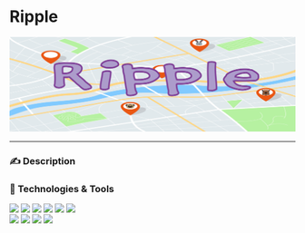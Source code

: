 # Ripple

![Ripple Logo](/assets/RippleBanner2.png)
___

### :writing_hand: Description

### :wrench: Technologies & Tools

![](https://img.shields.io/badge/OS-Linux-informational?style=plastic&logo=linux&logoColor=white&color=c4b4f4)
![](https://img.shields.io/badge/Shell-Bash/Zsh-informational?style=plastic&logo=windowsterminal&logoColor=white&color=c4b4f4)
![](https://img.shields.io/badge/Editor-VSCode-informational?style=plastic&logo=visualstudiocode&logoColor=white&color=c4b4f4)
![](https://img.shields.io/badge/Code-JavaScript-informational?style=plastic&logo=javascript&logoColor=white&color=c4b4f4)
![](https://img.shields.io/badge/Code-React-Native-informational?style=plastic&logo=react&logoColor=white&color=c4b4f4)
![](https://img.shields.io/badge/Tools-Firebase%20Firestore-informational?style=plastic&logo=firebase&logoColor=white&color=c4b4f4)<br>
![](https://img.shields.io/badge/Tools-Expo-informational?style=plastic&logo=expo&logoColor=white&color=c4b4f4)
![](https://img.shields.io/badge/Tools-Eventbrite%20API-informational?style=plastic&logo=eventbrite&logoColor=white&color=c4b4f4)
![](https://img.shields.io/badge/Tools-SeatGeeke%20API-informational?style=plastic&logo=&logoColor=white&color=c4b4f4)
![](https://img.shields.io/badge/Tools-Figma%20API-informational?style=plastic&logo=figma&logoColor=white&color=c4b4f4)
